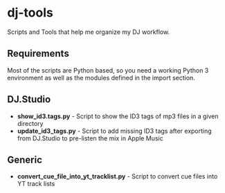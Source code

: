 # dj-tools

Scripts and Tools that help me organize my DJ workflow.

## Requirements

Most of the scripts are Python based, so you need a working Python 3 environment as well as the modules defined in the import section.

## DJ.Studio

* **show_id3.tags.py** - Script to show the ID3 tags of mp3 files in a given directory
* **update_id3_tags.py** - Script to add missing ID3 tags after exporting from DJ.Studio to pre-listen the mix in Apple Music

## Generic

* **convert_cue_file_into_yt_tracklist.py** - Script to convert cue files into YT track lists
